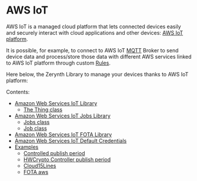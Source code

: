 # AWS IoT

AWS IoT is a managed cloud platform that lets connected devices easily and securely interact with cloud applications and other devices: [AWS IoT platform](https://aws.amazon.com/iot-platform/).

It is possible, for example, to connect to AWS IoT [MQTT](http://mqtt.org/) Broker to send device data and process/store those data with different AWS services linked to AWS IoT platform through custom [Rules](http://docs.aws.amazon.com/iot/latest/developerguide/iot-rules.html).

Here below, the Zerynth Library to manage your devices thanks to AWS IoT platform:

Contents:


* [Amazon Web Services IoT Library](/latest/reference/libs/aws/iot/docs/iot/)
    * [The Thing class](https://docs.zerynth.com/latest/official/lib.aws.iot/docs/official_lib.aws.iot_iot.html#the-thing-class)
* [Amazon Web Services IoT Jobs Library](https://docs.zerynth.com/latest/official/lib.aws.iot/docs/official_lib.aws.iot_jobs.html)
    * [Jobs class](https://docs.zerynth.com/latest/official/lib.aws.iot/docs/official_lib.aws.iot_jobs.html#jobs-class)
    * [Job class](https://docs.zerynth.com/latest/official/lib.aws.iot/docs/official_lib.aws.iot_jobs.html#job-class)
* [Amazon Web Services IoT FOTA Library](https://docs.zerynth.com/latest/official/lib.aws.iot/docs/official_lib.aws.iot_fota.html)
* [Amazon Web Services IoT Default Credentials](https://docs.zerynth.com/latest/official/lib.aws.iot/docs/official_lib.aws.iot_default_credentials.html)
* [Examples](https://docs.zerynth.com/latest/official/lib.aws.iot/examples/examples.html)
  * [Controlled publish period](https://docs.zerynth.com/latest/official/lib.aws.iot/examples/examples.html#controlled-publish-period)
  * [HWCrypto Controller publish period](https://docs.zerynth.com/latest/official/lib.aws.iot/examples/examples.html#hwcrypto-controller-publish-period)
  * [Cloud15Lines](https://docs.zerynth.com/latest/official/lib.aws.iot/examples/examples.html#cloud15lines)
  * [FOTA aws](https://docs.zerynth.com/latest/official/lib.aws.iot/examples/examples.html#fota-aws)
